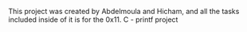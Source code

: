This  project was created by Abdelmoula and Hicham, and all the tasks included inside of it is for the  0x11. C - printf project 
